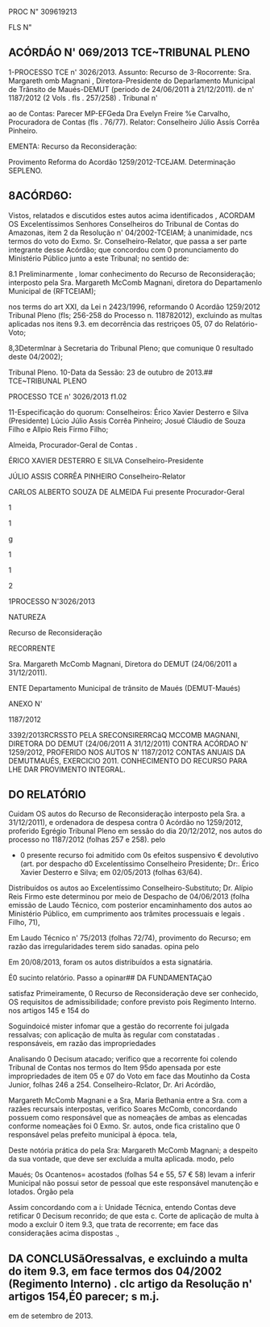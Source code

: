PROC N" 309619213

FLS N"

## ACÓRDÁO N' 069/2013 TCE~TRIBUNAL PLENO

1-PROCESSO TCE n' 3026/2013. Assunto: Recurso de 3-Rocorrente: Sra. Margareth omb Magnani , Diretora-Presidente do   Deparlamento Municipal de Trânsito de Maués-DEMUT (periodo de 24/06/2011 à 21/12/2011). de n' 1187/2012 (2 Vols . fls . 257/258) . Tribunal n'

ao de Contas: Parecer MP-EFGeda Dra Evelyn Freire %e Carvalho, Procuradora de Contas (fls . 76/77). Relator: Conselheiro Júlio Assís Corrêa Pinheiro.

EMENTA: Recurso da Reconsideração:

Provimento   Reforma do Acordão 1259/2012-TCEJAM. Determinação SEPLENO.

## 8ACÓRD6O:

Vistos,   relatados e discutidos estes autos acima   identificados , ACORDAM OS Excelentíssimos   Senhores   Conselheiros do Tribunal de Contas do Amazonas, item 2 da Resolução n' 04/2002-TCEIAM; à unanimidade, ncs termos do voto do Exmo. Sr. Conselheiro-Relator, que passa a ser parte integrante desse Acórdão; que concordou com 0 pronunciamento do Ministério Público junto a este Tribunal; no sentido de:

8.1 Preliminarmente , lomar   conhecimento do Recurso de Reconsideração; interposto pela Sra. Margareth McComb Magnani, diretora do Departamenlo   Municipal  de (RFTCEIAM);

nos terms do art XXI, da Lei n 2423/1996, reformando 0 Acordão 1259/2012 Tribunal Pleno (fIs; 256-258 do Processo n. 118782012), excluindo as multas aplicadas nos itens 9.3. em decorrência das restriçoes 05, 07 do Relatório-Voto;

8,3Determlnar à Secretaria do Tribunal Pleno; que comunique 0 resultado deste 04/2002);

Tribunal Pleno. 10-Data da Sessão: 23 de outubro de 2013.## TCE~TRIBUNAL PLENO

PROCESSO TCE n' 3026/2013 f1.02

11-Especificação do quorum: Conselheiros: Érico Xavier Desterro e Silva (Presidente) Lúcio Júlio  Assis Corrêa Pinheiro; Josué Cláudio de Souza Filho e Allpio Reis Firmo Filho;

Almeida, Procurador-Geral de Contas .

ÉRICO XAVIER DESTERRO E SILVA Conselheiro-Presidente

JÚLIO ASSIS CORRÊA PINHEIRO Conselheiro-Relator

CARLOS ALBERTO SOUZA DE ALMEIDA Fui presente Procurador-Geral

1

1

g

1

1

2

1PROCESSO N'3026/2013

NATUREZA

Recurso de Reconsideração

RECORRENTE

Sra. Margareth McComb Magnani, Diretora do DEMUT (24/06/2011 a 31/12/2011).

ENTE Departamento Municipal de trânsito de Maués (DEMUT-Maués)

ANEXO N'

1187/2012

3392/2013RCRSSTO PELA SRECONSIRERRCãQ MCCOMB MAGNANI, DIRETORA DO DEMUT (24/06/2011 A 31/12/2011) CONTRA ACÓRDAO N'   1259/2012, PROFERIDO NOS AUTOS N' 1187/2012 CONTAS ANUAIS DA DEMUTMAUÉS, EXERCICIO 2011. CONHECIMENTO DO RECURSO PARA LHE DAR PROVIMENTO INTEGRAL.

## DO RELATÓRIO

Cuidam OS autos do Recurso de   Reconsideração   interposto  pela   Sra. a 31/12/2011), e ordenadora de despesa contra 0 Acórdão no 1259/2012, proferido Egrégio Tribunal Pleno em sessão do dia 20/12/2012, nos autos do processo no 1187/2012 (folhas 257 e 258). pelo

- 0 presente recurso foi admitido com 0s efeitos suspensivo € devolutivo (art. por despacho d0 Excelentíssimo Conselheiro Presidente; Dr:. Érico Xavier Desterro e Silva; em 02/05/2013 (folhas 63/64).

Distribuídos os autos ao Excelentíssimo Conselheiro-Substituto; Dr. Alípio Reis Firmo este determinou por meio de Despacho de 04/06/2013 (folha emissão de Laudo Técnico, com posterior   encaminhamento dos autos ao Ministério Público, em cumprimento aos trâmites processuais e legais . Filho, 71),

Em Laudo Técnico n' 75/2013 (folhas 72/74), provimento do Recurso; em razão das irregularidades terem sido sanadas. opina pelo

Em 20/08/2013, foram os autos distribuídos a esta signatária.

É0 sucinto relatório. Passo a opinar## DA FUNDAMENTAÇãO

satisfaz Primeiramente, 0 Recurso de Reconsideração deve ser conhecido, OS requisitos de admissibilidade; confore previsto pois Regimento Interno. nos artigos 145 e 154 do

Soguindoicé mister infomar que a gestão do recorrente foi julgada ressalvas; con aplicação de multa às regular com constatadas . responsáveis, em razão das impropriedades

Analisando 0 Decisum atacado; verifico que a recorrente foi colendo Tribunal de Contas nos termos do Item 95do apensada por este impropriedades  de item 05 e 07 do Voto em face das Moutinho da Costa Junior, folhas 246 a 254. Conselheiro-Rclator, Dr. Ari Acórdão,

Margareth McComb Magnani e a Sra, Maria Bethania entre a Sra. com a razães recursais interpostas, verifico Soares McComb, concordando possuem como responsável que as nomeaçães de ambas as elencadas conforme nomeaçães foi 0 Exmo. Sr. autos, onde fica cristalino que 0 responsável pelas prefeito municipal à época. tela,

Deste notória prática do pela Sra: Margareth McComb Magnani; a despeito da sua vontade, que deve ser excluída a multa aplicada. modo, pelo

Maués; 0s Ocantenos= acostados (folhas 54 e 55, 57 € 58) levam a inferir Municipal não possui setor de pessoal que este responsável manutenção e lotados. Órgão pela

Assim concordando com a i: Unidade Técnica, entendo Contas deve retificar 0 Decisum reconrido; de que esta c. Corte de aplicação de multa à modo a excluir 0 item 9.3, que trata de recorrente; em face das consideraçães acima dispostas .,

## DA CONCLUSãOressalvas, e excluindo a multa do item 9.3, em face termos dos 04/2002 (Regimento Interno) . clc artigo da Resolução n' artigos 154,É0 parecer; s m.j.

em de setembro de 2013.